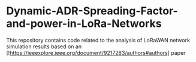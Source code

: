 # Dynamic-ADR-Spreading-Factor-and-power-in-LoRa-Networks
This repository contains code related to the analysis of LoRaWAN network simulation results based on an [!https://ieeexplore.ieee.org/document/9217283/authors#authors] paper
